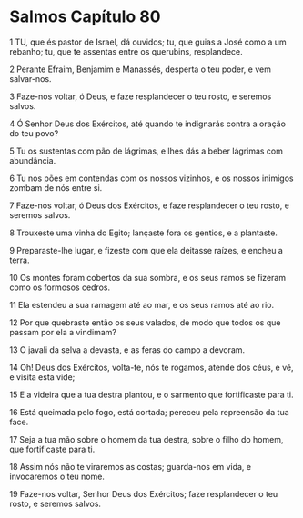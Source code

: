 # Salmos Capítulo 80

1	TU, que és pastor de Israel, dá ouvidos; tu, que guias a José como a um rebanho; tu, que te assentas entre os querubins, resplandece.

2	Perante Efraim, Benjamim e Manassés, desperta o teu poder, e vem salvar-nos.

3	Faze-nos voltar, ó Deus, e faze resplandecer o teu rosto, e seremos salvos.

4	Ó Senhor Deus dos Exércitos, até quando te indignarás contra a oração do teu povo?

5	Tu os sustentas com pão de lágrimas, e lhes dás a beber lágrimas com abundância.

6	Tu nos pões em contendas com os nossos vizinhos, e os nossos inimigos zombam de nós entre si.

7	Faze-nos voltar, ó Deus dos Exércitos, e faze resplandecer o teu rosto, e seremos salvos.

8	Trouxeste uma vinha do Egito; lançaste fora os gentios, e a plantaste.

9	Preparaste-lhe lugar, e fizeste com que ela deitasse raízes, e encheu a terra.

10	Os montes foram cobertos da sua sombra, e os seus ramos se fizeram como os formosos cedros.

11	Ela estendeu a sua ramagem até ao mar, e os seus ramos até ao rio.

12	Por que quebraste então os seus valados, de modo que todos os que passam por ela a vindimam?

13	O javali da selva a devasta, e as feras do campo a devoram.

14	Oh! Deus dos Exércitos, volta-te, nós te rogamos, atende dos céus, e vê, e visita esta vide;

15	E a videira que a tua destra plantou, e o sarmento que fortificaste para ti.

16	Está queimada pelo fogo, está cortada; pereceu pela repreensão da tua face.

17	Seja a tua mão sobre o homem da tua destra, sobre o filho do homem, que fortificaste para ti.

18	Assim nós não te viraremos as costas; guarda-nos em vida, e invocaremos o teu nome.

19	Faze-nos voltar, Senhor Deus dos Exércitos; faze resplandecer o teu rosto, e seremos salvos.

